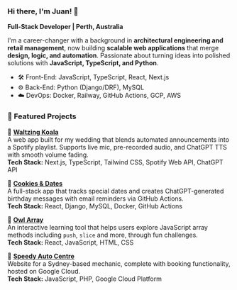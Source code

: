 ### Hi there, I'm Juan! 👋
**Full-Stack Developer | Perth, Australia**

I'm a career-changer with a background in **architectural engineering and retail management**, now building **scalable web applications** that merge **design, logic, and automation**. Passionate about turning ideas into polished solutions with **JavaScript, TypeScript, and Python**.

- 🛠️ Front-End: JavaScript, TypeScript, React, Next.js  
- ⚙️ Back-End: Python (Django/DRF), MySQL  
- ☁️ DevOps: Docker, Railway, GitHub Actions, GCP, AWS

### 📌 Featured Projects

🔹 [**Waltzing Koala**](https://github.com/juanej88/waltzing-koala)  
A web app built for my wedding that blends automated announcements into a Spotify playlist. Supports live mic, pre-recorded audio, and ChatGPT TTS with smooth volume fading.  
**Tech Stack:** Next.js, TypeScript, Tailwind CSS, Spotify Web API, ChatGPT API

🔹 [**Cookies & Dates**](https://cookiesanddates.com)  
A full-stack app that tracks special dates and creates ChatGPT-generated birthday messages with email reminders via GitHub Actions.  
**Tech Stack:** React, Django, MySQL, Docker, GitHub Actions

🔹 [**Owl Array**](https://owl-array.netlify.app)  
An interactive learning tool that helps users explore JavaScript array methods including `push`, `slice` and more, through fun challenges.  
**Tech Stack:** React, JavaScript, HTML, CSS

🔹 [**Speedy Auto Centre**](https://www.speedyautocentre.com/)  
Website for a Sydney-based mechanic, complete with booking functionality, hosted on Google Cloud.  
**Tech Stack:** JavaScript, PHP, Google Cloud Platform
